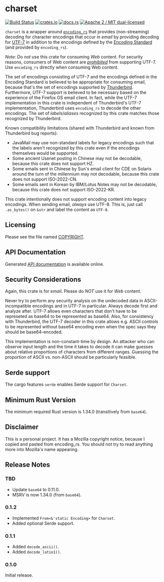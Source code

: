 # charset

[![Build Status](https://travis-ci.org/hsivonen/charset.svg?branch=master)](https://travis-ci.org/hsivonen/charset)
[![crates.io](https://meritbadge.herokuapp.com/charset)](https://crates.io/crates/charset)
[![docs.rs](https://docs.rs/charset/badge.svg)](https://docs.rs/charset/)
[![Apache 2 / MIT dual-licensed](https://img.shields.io/badge/license-Apache%202%20%2F%20MIT-blue.svg)](https://github.com/hsivonen/charset/blob/master/COPYRIGHT)

`charset` is a wrapper around [`encoding_rs`][1] that provides
(non-streaming) decoding for character encodings that occur in _email_ by
providing decoding for [UTF-7][2] in addition to the encodings defined by
the [Encoding Standard][3] (and provided by `encoding_rs`).

_Note:_ Do _not_ use this crate for consuming _Web_ content. For security
reasons, consumers of Web content are [_prohibited_][4] from supporting
UTF-7. Use `encoding_rs` directly when consuming Web content.

The set of encodings consisting of UTF-7 and the encodings defined in the
Encoding Standard is believed to be appropriate for consuming email,
because that's the set of encodings supported by [Thunderbird][5].
Furthermore, UTF-7 support is believed to be necessary based on the
experience of the Firefox OS email client. In fact, while the UTF-7
implementation in this crate is independent of Thunderbird's UTF-7
implementation, Thunderbird uses `encoding_rs` to decode the other
encodings. The set of _labels_/_aliases_ recognized by this crate
matches those recognized by Thunderbird.

Known compatibility limitations (shared with Thunderbird and known from
Thunderbird bug reports):

 * JavaMail may use non-standard labels for legacy encodings such that
   the labels aren't recognized by this crate even if the encodings
   themselves would be supported.
 * Some ancient Usenet posting in Chinese may not be decodable, because
   this crate does not support HZ.
 * Some emails sent in Chinese by Sun's email client for CDE on Solaris
   around the turn of the millennium may not decodable, because this
   crate does not support ISO-2022-CN.
 * Some emails sent in Korean by IBM/Lotus Notes may not be decodable,
   because this crate does not support ISO-2022-KR.

This crate intentionally does not support encoding content into legacy
encodings. When sending email, _always_ use UTF-8. This is, just call
`.as_bytes()` on `&str` and label the content as `UTF-8`.

[1]: https://crates.io/crates/encoding_rs/
[2]: https://tools.ietf.org/html/rfc2152
[3]: https://encoding.spec.whatwg.org/
[4]: https://html.spec.whatwg.org/#character-encodings
[5]: https://thunderbird.net/

## Licensing

Please see the file named
[COPYRIGHT](https://github.com/hsivonen/charset/blob/master/COPYRIGHT).

## API Documentation

Generated [API documentation](https://docs.rs/charset/) is available
online.

## Security Considerations

Again, this crate is for _email_. Please do _NOT_ use it for _Web_
content.

Never try to perform any security analysis on the undecoded data in
ASCII-incompatible encodings and in UTF-7 in particular. Always decode
first and analyze after. UTF-7 allows even characters that don't have to
be represeted as base64 to be represented as base64. Also, for consistency
with Thunderbird, the UTF-7 decoder in this crate allows e.g. ASCII
controls to be represented without base64 encoding even when the spec
says they should be base64-encoded.

This implementation is non-constant-time by design. An attacker who
can observe input length and the time it takes to decode it can make
guesses about relative proportions of characters from different ranges.
Guessing the proportion of ASCII vs. non-ASCII should be particularly
feasible.

## Serde support

The cargo features `serde` enables Serde support for `Charset`.

## Minimum Rust Version

The minimum required Rust version is 1.34.0 (transitively from `base64`).

## Disclaimer

This is a personal project. It has a Mozilla copyright notice, because
I copied and pasted from encoding_rs. You should not try to read anything
more into Mozilla's name appearing.

## Release Notes

### TBD

* Update `base64` to 0.11.0.
* MSRV is now 1.34.0 (from `base64`).

### 0.1.2

* Implemented `From<&'static Encoding>` for `Charset`.
* Added optional Serde support.

### 0.1.1

* Added `decode_ascii()`.
* Added `decode_latin1()`.

### 0.1.0

Initial release.